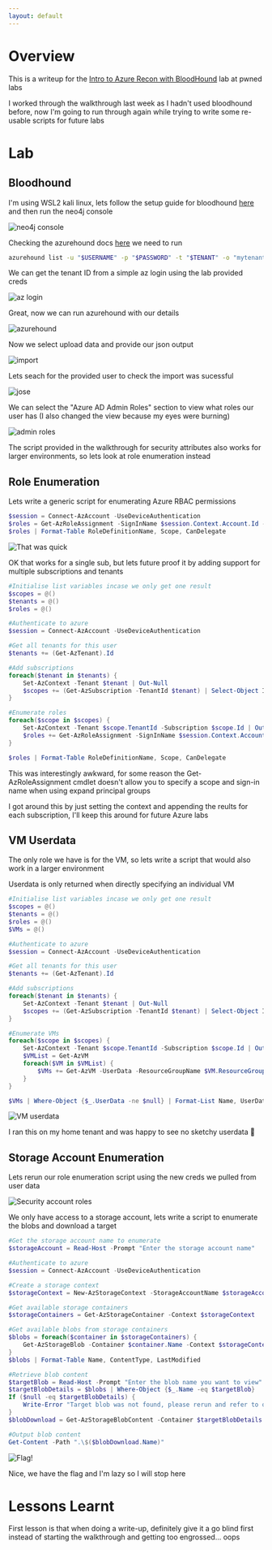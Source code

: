 ```yaml
---
layout: default
---
```

# Overview

This is a writeup for the [Intro to Azure Recon with BloodHound](https://pwnedlabs.io/labs/intro-to-azure-recon-with-bloodhound) lab at pwned labs

I worked through the walkthrough last week as I hadn't used bloodhound before, now I'm going to run through again while trying to write some re-usable scripts for future labs

# Lab

## Bloodhound

I'm using WSL2 kali linux, lets follow the setup guide for bloodhound [here](https://bloodhound.readthedocs.io/en/latest/installation/linux.html) and then run the neo4j console

![neo4j console](/images/azure-recon-neo4j.png)

Checking the azurehound docs [here](https://github.com/BloodHoundAD/AzureHound?tab=readme-ov-file#quickstart) we need to run 

```bash
azurehound list -u "$USERNAME" -p "$PASSWORD" -t "$TENANT" -o "mytenant.json"
```

We can get the tenant ID from a simple az login using the lab provided creds

![az login](/images/azure-recon-az-login.png)

Great, now we can run azurehound with our details

![azurehound](/images/azure-recon-azurehound.png)

Now we select upload data and provide our json output

![import](/images/azure-recon-upload.png)

Lets seach for the provided user to check the import was sucessful

![jose](/images/azure-recon-jose.png)

We can select the "Azure AD Admin Roles" section to view what roles our user has (I also changed the view because my eyes were burning)

![admin roles](/images/azure-recon-adminroles.png)

The script provided in the walkthrough for security attributes also works for larger environments, so lets look at role enumeration instead

## Role Enumeration

Lets write a generic script for enumerating Azure RBAC permissions

```powershell
$session = Connect-AzAccount -UseDeviceAuthentication
$roles = Get-AzRoleAssignment -SignInName $session.Context.Account.Id -ExpandPrincipalGroups
$roles | Format-Table RoleDefinitionName, Scope, CanDelegate
```

![That was quick](/images/azure-recon-roles.png)

OK that works for a single sub, but lets future proof it by adding support for multiple subscriptions and tenants

```powershell
#Initialise list variables incase we only get one result
$scopes = @()
$tenants = @()
$roles = @()

#Authenticate to azure
$session = Connect-AzAccount -UseDeviceAuthentication

#Get all tenants for this user
$tenants += (Get-AzTenant).Id

#Add subscriptions
foreach($tenant in $tenants) {
    Set-AzContext -Tenant $tenant | Out-Null
    $scopes += (Get-AzSubscription -TenantId $tenant) | Select-Object Id, @{n="TenantId";e={$tenant}}
}

#Enumerate roles
foreach($scope in $scopes) {
    Set-AzContext -Tenant $scope.TenantId -Subscription $scope.Id | Out-Null
    $roles += Get-AzRoleAssignment -SignInName $session.Context.Account.Id -ExpandPrincipalGroups -IncludeClassicAdministrators
}

$roles | Format-Table RoleDefinitionName, Scope, CanDelegate
```

This was interestingly awkward, for some reason the Get-AzRoleAssignment cmdlet doesn't allow you to specify a scope and sign-in name when using expand principal groups

I got around this by just setting the context and appending the reults for each subscription, I'll keep this around for future Azure labs

## VM Userdata

The only role we have is for the VM, so lets write a script that would also work in a larger environment

Userdata is only returned when directly specifying an individual VM

```powershell
#Initialise list variables incase we only get one result
$scopes = @()
$tenants = @()
$roles = @()
$VMs = @()

#Authenticate to azure
$session = Connect-AzAccount -UseDeviceAuthentication

#Get all tenants for this user
$tenants += (Get-AzTenant).Id

#Add subscriptions
foreach($tenant in $tenants) {
    Set-AzContext -Tenant $tenant | Out-Null
    $scopes += (Get-AzSubscription -TenantId $tenant) | Select-Object Id, @{n="TenantId";e={$tenant}}
}

#Enumerate VMs
foreach($scope in $scopes) {
    Set-AzContext -Tenant $scope.TenantId -Subscription $scope.Id | Out-Null
    $VMList = Get-AzVM
    foreach($VM in $VMList) {
        $VMs += Get-AzVM -UserData -ResourceGroupName $VM.ResourceGroupName -Name $VM.Name | Select-Object *, @{n="UserDataString";e={[Text.Encoding]::Utf8.GetString([Convert]::FromBase64String($_.UserData))}}
    }
}

$VMs | Where-Object {$_.UserData -ne $null} | Format-List Name, UserDataString
```

![VM userdata](/images/azure-recon-userdata.png)

I ran this on my home tenant and was happy to see no sketchy userdata 🥳

## Storage Account Enumeration

Lets rerun our role enumeration script using the new creds we pulled from user data

![Security account roles](/images/azure-recon-security-roles.png)

We only have access to a storage account, lets write a script to enumerate the blobs and download a target

```powershell
#Get the storage account name to enumerate
$storageAccount = Read-Host -Prompt "Enter the storage account name"

#Authenticate to azure
$session = Connect-AzAccount -UseDeviceAuthentication

#Create a storage context
$storageContext = New-AzStorageContext -StorageAccountName $storageAccount -UseConnectedAccount

#Get available storage containers
$storageContainers = Get-AzStorageContainer -Context $storageContext

#Get available blobs from storage containers
$blobs = foreach($container in $storageContainers) {
    Get-AzStorageBlob -Container $container.Name -Context $storageContext
}
$blobs | Format-Table Name, ContentType, LastModified

#Retrieve blob content
$targetBlob = Read-Host -Prompt "Enter the blob name you want to view"
$targetBlobDetails = $blobs | Where-Object {$_.Name -eq $targetBlob}
If ($null -eq $targetBlobDetails) {
    Write-Error "Target blob was not found, please rerun and refer to output"
}
$blobDownload = Get-AzStorageBlobContent -Container $targetBlobDetails.BlobClient.BlobContainerName -Blob $targetBlob -Destination ".\" -Context $storageContext

#Output blob content
Get-Content -Path ".\$($blobDownload.Name)"
```

![Flag!](/images/azure-recon-flag.png)

Nice, we have the flag and I'm lazy so I will stop here

# Lessons Learnt

First lesson is that when doing a write-up, definitely give it a go blind first instead of starting the walkthrough and getting too engrossed... oops
